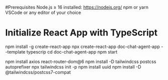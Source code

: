 #Prerequisites
 Node.js ≥ 16 installed: https://nodejs.org/
 npm or yarn
 VSCode or any editor of your choice

# Initialize React App with TypeScript
npm install -g create-react-app
npx create-react-app doc-chat-agent-app --template typescrip
cd doc-chat-agent-app
npm start

npm install axios react-router-dom@6
npm install -D tailwindcss postcss autoprefixer
npx tailwindcss init -p
npm install uuid
npm install -D @tailwindcss/postcss7-compat